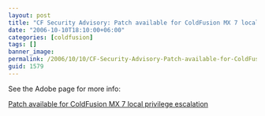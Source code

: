 ```yaml
---
layout: post
title: "CF Security Advisory: Patch available for ColdFusion MX 7 local privilege escalation"
date: "2006-10-10T18:10:00+06:00"
categories: [coldfusion]
tags: []
banner_image: 
permalink: /2006/10/10/CF-Security-Advisory-Patch-available-for-ColdFusion-MX-7-local-privilege-escalation
guid: 1579
---
```


See the Adobe page for more info:

<a href="http://www.adobe.com/support/security/bulletins/apsb06-17.html">Patch available for ColdFusion MX 7 local privilege escalation</a>